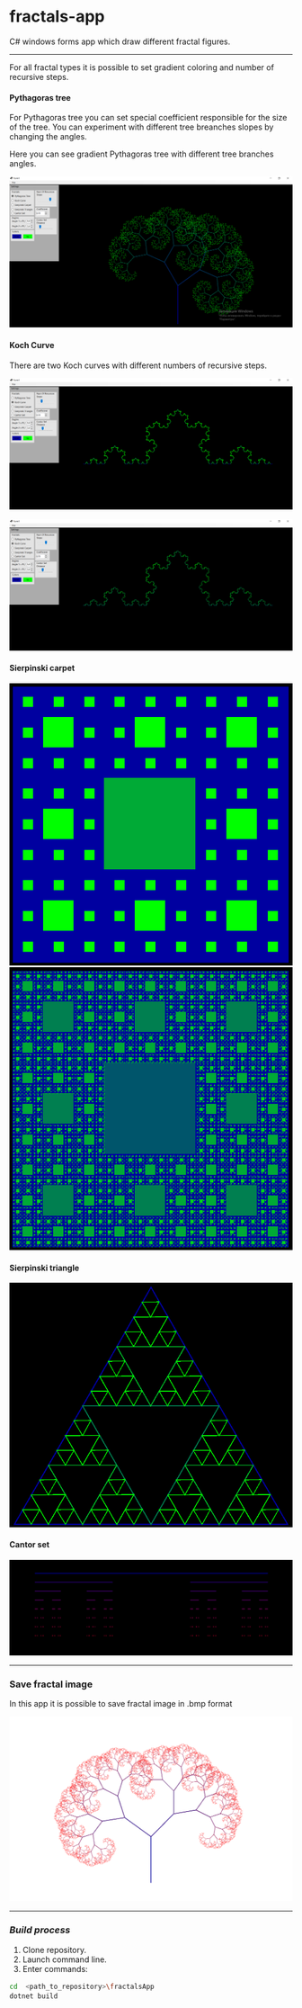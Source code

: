 # fractals-app
C# windows forms app which draw different fractal figures.

____
For all fractal types it is possible to set gradient coloring and number of recursive steps.
#### Pythagoras tree

For Pythagoras tree you can set special coefficient responsible for the size of the tree. You can experiment with different tree breanches slopes by changing the angles. 

<p>Here you can see gradient Pythagoras tree with different tree branches angles. 
 
![Pythagoras tree](https://github.com/Lulu-fw01/fractals-app/blob/main/images/pythagorasTree.png)


#### Koch Curve
 
There are two Koch curves with different numbers of recursive steps.

![Koch Curve](https://github.com/Lulu-fw01/fractals-app/blob/main/images/kochCurve.png)

![Koch Curve](https://github.com/Lulu-fw01/fractals-app/blob/main/images/kochCurve2.png)

#### Sierpinski carpet

![Sierpinski carpet](https://github.com/Lulu-fw01/fractals-app/blob/main/images/sierpinskiCarpet.png)
![Sierpinski carpet](https://github.com/Lulu-fw01/fractals-app/blob/main/images/sierpinskiCarpet2.png)

#### Sierpinski triangle

![Sierpinski carpet](https://github.com/Lulu-fw01/fractals-app/blob/main/images/sierpinskiTriangle.png)

#### Cantor set

![Cantor set](https://github.com/Lulu-fw01/fractals-app/blob/main/images/cantorSet.png)

____
### Save fractal image
In this app it is possible to save fractal image in .bmp format

![Example](https://github.com/Lulu-fw01/fractals-app/blob/main/images/tree.bmp)
____
### _Build process_
1. Clone repository.
2. Launch command line.
3. Enter commands: 
```bash
cd  <path_to_repository>\fractalsApp
dotnet build
 ```
